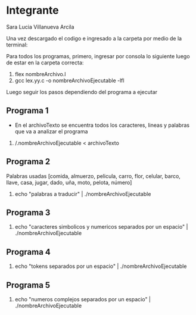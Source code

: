 # Integrante

Sara Lucia Villanueva Arcila

Una vez descargado el codigo e ingresado a la carpeta por medio de la terminal:

Para todos los programas, primero, ingresar por consola lo siguiente luego de estar en la carpeta correcta:

1. flex nombreArchivo.l
2. gcc lex.yy.c -o nombreArchivoEjecutable -lfl

Luego seguir los pasos dependiendo del programa a ejecutar

## Programa 1

* En el archivoTexto se encuentra todos los caracteres, lineas y palabras que va a analizar el programa

1. /.nombreArchivoEjecutable < archivoTexto

## Programa 2

Palabras usadas [comida, almuerzo, pelicula, carro, flor, celular, barco, llave,  casa, jugar, dado, uña, moto, pelota, número]

1. echo "palabras a traducir" | ./nombreArchivoEjecutable

## Programa 3

1. echo "caracteres simbolicos y numericos separados por un espacio" | ./nombreArchivoEjecutable

## Programa 4

1. echo "tokens separados por un espacio" | ./nombreArchivoEjecutable

## Programa 5

1. echo "numeros complejos separados por un espacio" | ./nombreArchivoEjecutable
